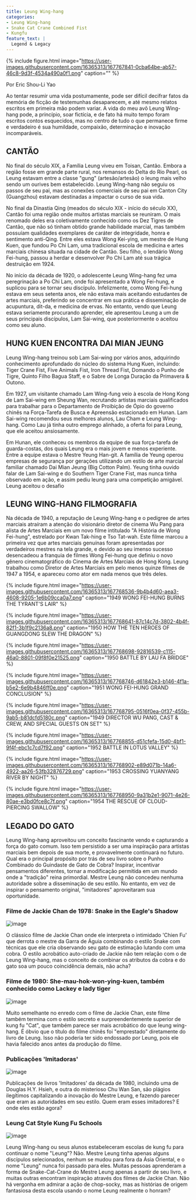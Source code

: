 ```yaml
---
title: Leung Wing-hang
categories:
- Leung Wing-hang
- Snake Cat Crane Combined Fist
- Kungfu
feature_text: |
  Legend & Legacy
---
```


{% include figure.html image="https://user-images.githubusercontent.com/16365313/167767841-0cba64be-ab57-46c8-9d3f-4534a490a0f1.png" caption="" %}

Por Eric Shou-Li Yao

Ao tentar resumir uma vida postumamente, pode ser difícil decifrar fatos da memória de ficção de testemunhas desaparecem, e até mesmo relatos escritos em primeira mão podem variar. A vida do meu avô Leung Wing-hang pode, a princípio, soar fictícia, e de fato há muito tempo foram escritos contos esquecidos, mas no centro de tudo o que permanece firme e verdadeiro é sua humildade, compaixão, determinação e inovação incomparáveis.


## CANTÃO

No final do século XIX, a Família Leung viveu em Toisan, Cantão. Embora a região fosse em grande parte rural, nos remansos do Delta do Rio Pearl, os Leung estavam entre a classe "gung" (artesão/artesão) o leung mais velho sendo um ourives bem estabelecido. Leung Wing-hang não seguiu os passos de seu pai, mas as conexões comerciais de seu pai em Canton City (Guangzhou) estavam destinadas a impactar o curso de sua vida.


No final da Dinastia Qing (meados do século XIX - início do século XX), Cantão foi uma região onde muitos artistas marciais se reuniram. O mais renomado deles era coletivamente conhecido como os Dez Tigres de Cantão, que não só tinham obtido grande habilidade marcial, mas também possuíam qualidades exemplares de caráter de integridade, honra e sentimento anti-Qing. Entre eles estava Wong Kei-ying, um mestre de Hung Kuen, que fundou Po Chi Lam, uma tradicional escola de medicina e artes marciais chinesa situada na cidade de Cantão. Seu filho, o lendário Wong Fei-hung, passou a herdar e desenvolver Po Chi Lam até sua trágica destruição em 1924.


No início da década de 1920, o adolescente Leung Wing-hang fez uma peregrinação a Po Chi Lam, onde foi apresentado a Wong Fei-hung, e suplicou para se tornar seu discípulo. Infelizmente, como Wong Fei-hung estava em seus setenta anos, ele não estava mais aceitando estudantes de artes marciais, preferindo se concentrar em sua prática e disseminação de acupuntura, dit-da, e medicina de ervas. No entanto, vendo que Leung estava seriamente procurando aprender, ele apresentou Leung a um de seus principais discípulos, Lam Sai-wing, que posteriormente o aceitou como seu aluno.

## HUNG KUEN ENCONTRA DAI MIAN JEUNG

Leung Wing-hang treinou sob Lam Sai-wing por vários anos, adquirindo conhecimento aprofundado do núcleo do sistema Hung Kuen, incluindo: Tiger Crane Fist, Five Animals Fist, Iron Thread Fist, Domando o Punho de Tigre, Quinto Filho Bagua Staff, e o Sabre de Longa Duração da Primavera & Outono.



Em 1927, um visitante chamado Lam Wing-fung veio à escola de Hong Kong de Lam Sai-wing em Sheung Wan, recrutando artistas marciais qualificados para trabalhar para o Departamento de Proibição de Ópio do governo chinês na Força-Tarefa de Busca e Apreensão estacionado em Hunan. Lam Sai-wing recomendou seus melhores alunos, Lau Cham e Leung Wing-hang. Como Lau já tinha outro emprego alinhado, a oferta foi para Leung, que ele aceitou ansiosamente.



Em Hunan, ele conheceu os membros da equipe de sua força-tarefa de guarda-costas, dos quais Leung era o mais jovem e menos experiente. Entre a equipe estava o Mestre Yeung Han-git. A família de Yeung operou empresas de segurança por gerações utilizando um estilo de arte marcial familiar chamado Dai Mian Jeung (Big Cotton Palm). Yeung tinha ouvido falar de Lam Sai-wing e do Southern Tiger Crane Fist, mas nunca tinha observado em ação, e assim pediu leung para uma competição amigável. Leung aceitou o desafio

## LEUNG WING-HANG FILMOGRAFIA


Na década de 1940, a reputação de Leung Wing-hang e o pedigree de artes marciais atraíram a atenção do visionário diretor de cinema Wu Pang para alista de Artes Marciais em um novo filme intitulado "A História de Wong Fei-hung", estrelado por Kwan Tak-hing e Tso Tat-wah. Este filme marcou a primeira vez que artes marciais genuínas foram apresentadas por verdadeiros mestres na tela grande, e devido ao seu imenso sucesso desencadeou a franquia de filmes Wong Fei-hung que definiu o novo gênero cinematográfico do Cinema de Artes Marciais de Hong Kong. Leung trabalhou como Diretor de Artes Marciais em pelo menos quinze filmes de 1947 a 1954, e apareceu como ator em nada menos que três deles.


{% include figure.html image="https://user-images.githubusercontent.com/16365313/167768536-9b4b4d60-aea3-4608-9205-1e6b09cca0a7.png" caption="1949 WONG FEI-HUNG BURNS THE TYRANT'S LAIR" %}

{% include figure.html image="https://user-images.githubusercontent.com/16365313/167768641-87c14c7d-3802-4b4f-82f1-3b1f9c2136a8.png" caption="1950 HOW THE TEN HEROES OF GUANGDONG SLEW THE DRAGON" %}

{% include figure.html image="https://user-images.githubusercontent.com/16365313/167768698-92816539-c115-46a0-8801-09f8f0e21525.png" caption="1950 BATTLE BY LAU FA BRIDGE" %}

{% include figure.html image="https://user-images.githubusercontent.com/16365313/167768746-d61842e3-b146-4f1a-b5e2-6e9b4846ff0e.png" caption="1951 WONG FEI-HUNG GRAND CONCLUSION" %}


{% include figure.html image="https://user-images.githubusercontent.com/16365313/167768795-0516f0ea-0f37-455b-9ab5-b81dcfd5180c.png" caption="1949 DIRECTOR WU PANG, CAST & CREW, AND SPECIAL GUESTS ON SET" %}

{% include figure.html image="https://user-images.githubusercontent.com/16365313/167768855-d51cfefa-15d0-4bf1-9f4f-ebc1c7cd7f92.png" caption="1952 BATTLE IN LOTUS VALLEY" %}

{% include figure.html image="https://user-images.githubusercontent.com/16365313/167768902-e89d071b-14a6-4922-aa26-53fb32876729.png" caption="1953 CROSSING YUANYANG RIVER BY NIGHT" %}

{% include figure.html image="https://user-images.githubusercontent.com/16365313/167768950-9a31b2e1-9071-4e26-80ae-e3bd0fce8c7f.png" caption="1954 THE RESCUE OF CLOUD-PIERCING SWALLOW" %}


## LEGADO DO GATO

Leung Wing-hang aproveitou um conceito fascinante vendo e capturando a força do gato comum. Isso tem persistido a ser uma inspiração para artistas marciais bem depois de sua morte, e provavelmente continuará no futuro. Qual era o principal propósito por trás de seu livro sobre o Punho Combinado do Guindaste de Gato de Cobra? Inspirar, incentivar pensamentos diferentes, tornar a modificação permitida em um mundo onde a "tradição" reina primordial. Mestre Leung não concedeu nenhuma autoridade sobre a disseminação de seu estilo. No entanto, em vez de inspirar o pensamento original, "imitadores" aproveitaram sua oportunidade.

### Filme de Jackie Chan de 1978: Snake in the Eagle's Shadow

![image](https://user-images.githubusercontent.com/16365313/167769364-3c21898e-0975-422a-bb04-a31f8bafde5c.png)


O clássico filme de Jackie Chan onde ele interpreta o intimidado 'Chien Fu' que derrota o mestre da Garra de Águia combinando o estilo Snake com técnicas que ele cria observando seu gato de estimação lutando com uma cobra. O estilo acrobático auto-criado de Jackie não tem relação com o de Leung Wing-hang, mas o conceito de combinar os atributos da cobra e do gato soa um pouco coincidência demais, não acha?

### Filme de 1980: She-mau-hok-won-ying-kuen, também conhecido como Lackey e lady tiger

![image](https://user-images.githubusercontent.com/16365313/167769414-65c37135-6b0c-4e44-b357-7987d7c6d05a.png)


Muito semelhante no enredo com o filme de Jackie Chan, este filme também termina com o estilo secreto e surpreendentemente superior de kung fu "Cat", que também parece ser mais acrobático do que leung wing-hang. É óbvio que o título do filme chinês foi "emprestado" diretamente do livro de Leung. Isso não poderia ter sido endossado por Leung, pois ele havia falecido anos antes da produção do filme.


### Publicações 'Imitadoras'

![image](https://user-images.githubusercontent.com/16365313/167769497-ed7756c2-80d2-4bf4-8af1-865406656a80.png)


Publicações de livros 'Imitadores' da década de 1980, incluindo uma de Douglas H.Y. Hsieh, e outra do misterioso Chu Wan San, são plágios ilegítimos capitalizando a inovação do Mestre Leung, e fazendo parecer que eram as autoridades em seu estilo. Quem eram esses imitadores? E onde eles estão agora?

### Leung Cat Style Kung Fu Schools

![image](https://user-images.githubusercontent.com/16365313/167769556-f51b29c1-551b-4900-b39b-a23633d99c8a.png)


Leung Wing-hang ou seus alunos estabeleceram escolas de kung fu para continuar o nome "Leung"? Não. Mestre Leung tinha apenas alguns discípulos selecionados, nenhum se mudou para fora da Ásia Oriental, e o nome "Leung" nunca foi passado para eles. Muitas pessoas aprenderam a forma de Snake-Cat-Crane do Mestre Leung apenas a partir de seu livro, e muitas outras encontram inspiração através dos filmes de Jackie Chan. Não há vergonha em admirar a ação de chop-socky, mas as histórias de origem fantasiosa desta escola usando o nome Leung realmente o honram?


